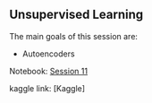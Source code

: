 ## Unsupervised Learning
The main goals of this session are:
* Autoencoders




Notebook: [Session 11](https://github.com/ssegui/ml_ub/blob/master/notebooks/Session10.ipynb)

kaggle link: [Kaggle]
